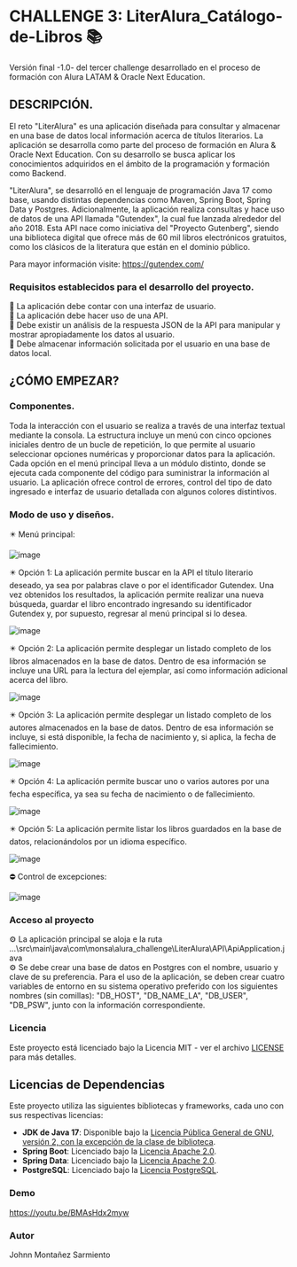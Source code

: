 # CHALLENGE 3: LiterAlura_Catálogo-de-Libros 📚
Versión final -1.0- del tercer challenge desarrollado en el proceso de formación con Alura LATAM & Oracle Next Education.

## DESCRIPCIÓN.
El reto "LiterAlura" es una aplicación diseñada para consultar y almacenar en una base de datos local información acerca 
de títulos literarios. La aplicación se desarrolla como parte del proceso de formación en Alura & Oracle Next Education. 
Con su desarrollo se busca aplicar los conocimientos adquiridos en el ámbito de la programación y formación como Backend.

"LiterAlura", se desarrolló en el lenguaje de programación Java 17 como base, usando distintas dependencias como Maven, Spring Boot,
Spring Data y Postgres. Adicionalmente, la aplicación realiza consultas y hace uso de datos de una API llamada "Gutendex", 
la cual fue lanzada alrededor del año 2018. Esta API nace como iniciativa del "Proyecto Gutenberg", siendo una biblioteca digital
que ofrece más de 60 mil libros electrónicos gratuitos, como los clásicos de la literatura que están en el dominio público.

Para mayor información visite: https://gutendex.com/

### Requisitos establecidos para el desarrollo del proyecto.
📌 La aplicación debe contar con una interfaz de usuario.<br>
📌 La aplicación debe hacer uso de una API.<br>
📌 Debe existir un análisis de la respuesta JSON de la API para manipular y mostrar apropiadamente los datos al usuario.<br>
📌 Debe almacenar información solicitada por el usuario en una base de datos local.<br>
 
## ¿CÓMO EMPEZAR?

### Componentes.
Toda la interacción con el usuario se realiza a través de una interfaz textual mediante la consola. La estructura incluye
un menú con cinco opciones iniciales dentro de un bucle de repetición, lo que permite al usuario seleccionar opciones 
numéricas y proporcionar datos para la aplicación. Cada opción en el menú principal lleva a un módulo distinto, donde se 
ejecuta cada componente del código para suministrar la información al usuario. La aplicación ofrece control de errores, 
control del tipo de dato ingresado e interfaz de usuario detallada con algunos colores distintivos.

### Modo de uso y diseños.

✴️ Menú principal:

![image](https://github.com/JohnnMS/LiterAlura_Catalogo-de-Libros/assets/99614055/7cc2ced4-4972-4918-ac5f-17a2aaae1867)

✴️ Opción 1: La aplicación permite buscar en la API el título literario deseado, ya sea por palabras clave o por el identificador Gutendex.
Una vez obtenidos los resultados, la aplicación permite realizar una nueva búsqueda, guardar el libro encontrado ingresando su
identificador Gutendex y, por supuesto, regresar al menú principal si lo desea.

![image](https://github.com/JohnnMS/LiterAlura_Catalogo-de-Libros/assets/99614055/af343b98-1919-449a-948f-86b470d198cc)

✴️ Opción 2: La aplicación permite desplegar un listado completo de los libros almacenados en la base de datos. Dentro de esa información
se incluye una URL para la lectura del ejemplar, así como información adicional acerca del libro.

![image](https://github.com/JohnnMS/LiterAlura_Catalogo-de-Libros/assets/99614055/dfa5d060-f87d-47b8-a82f-7422fdf0243d)

✴️ Opción 3: La aplicación permite desplegar un listado completo de los autores almacenados en la base de datos. Dentro de esa información
se incluye, si está disponible, la fecha de nacimiento y, si aplica, la fecha de fallecimiento.

![image](https://github.com/JohnnMS/LiterAlura_Catalogo-de-Libros/assets/99614055/cdd40494-7cce-4f8d-bad8-8c4430c218a3)

✴️ Opción 4: La aplicación permite buscar uno o varios autores por una fecha específica, ya sea su fecha de nacimiento o de fallecimiento.

![image](https://github.com/JohnnMS/LiterAlura_Catalogo-de-Libros/assets/99614055/af342ed5-5d6b-471f-b6b0-1e3069666640)

✴️ Opción 5: La aplicación permite listar los libros guardados en la base de datos, relacionándolos por un idioma específico.

![image](https://github.com/JohnnMS/LiterAlura_Catalogo-de-Libros/assets/99614055/a86b1508-e321-4f96-b1e8-cd7bbd91c878)

⛔ Control de excepciones: 

![image](https://github.com/JohnnMS/LiterAlura_Catalogo-de-Libros/assets/99614055/9bc094cf-ad8b-400a-a3a2-06cb45e98a87)


### Acceso al proyecto
⚙️ La aplicación principal se aloja e la ruta ...\src\main\java\com\monsa\alura_challenge\LiterAlura\API\ApiApplication.java <br>
⚙️ Se debe crear una base de datos en Postgres con el nombre, usuario y clave de su preferencia. Para el uso de la aplicación,
se deben crear cuatro variables de entorno en su sistema operativo preferido con los siguientes nombres (sin comillas):
"DB_HOST", "DB_NAME_LA", "DB_USER", "DB_PSW", junto con la información correspondiente.<br>

### Licencia

Este proyecto está licenciado bajo la Licencia MIT - ver el archivo [LICENSE](LICENSE) para más detalles.

## Licencias de Dependencias

Este proyecto utiliza las siguientes bibliotecas y frameworks, cada uno con sus respectivas licencias:<br>
- **JDK de Java 17**: Disponible bajo la [Licencia Pública General de GNU, versión 2, con la excepción de la clase de biblioteca](https://openjdk.java.net/legal/gplv2+ce.html).<br>
- **Spring Boot**: Licenciado bajo la [Licencia Apache 2.0](https://www.apache.org/licenses/LICENSE-2.0).<br>
- **Spring Data**: Licenciado bajo la [Licencia Apache 2.0](https://www.apache.org/licenses/LICENSE-2.0).<br>
- **PostgreSQL**: Licenciado bajo la [Licencia PostgreSQL](https://www.postgresql.org/about/licence/).<br>

### Demo

https://youtu.be/BMAsHdx2myw

### Autor
Johnn Montañez Sarmiento
